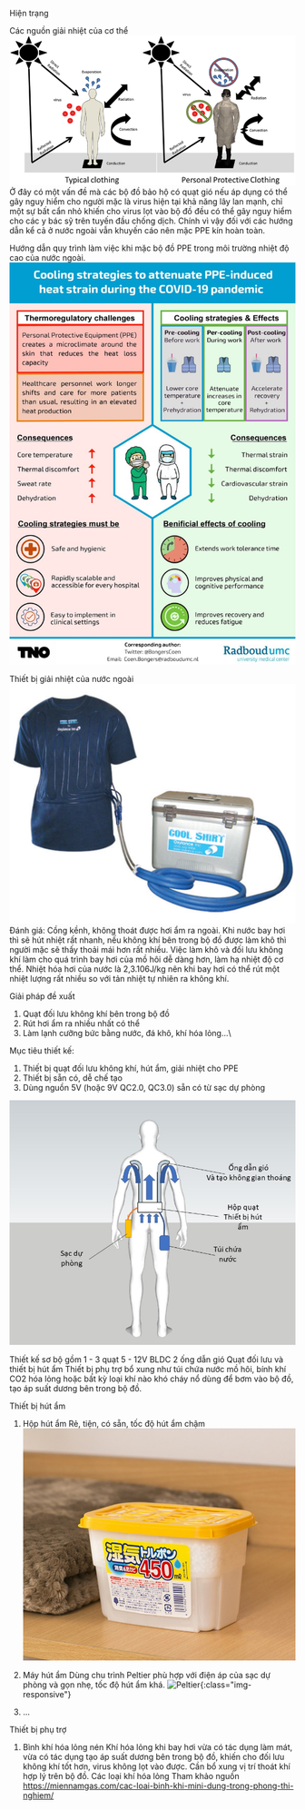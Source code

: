 Hiện trạng

Các nguồn giải nhiệt của cơ thể
![source](https://github.com/vivudi/PPEcooling/blob/main/Old/Balancing-protection-and-heat-strain-Typical-non-protective-clothing-allows-for.png)
Ở đây có một vấn đề mà các bộ đồ bảo hộ có quạt gió nếu áp dụng có thể gây nguy hiểm cho người mặc là virus hiện tại khả năng lây lan mạnh, chỉ một sự bất cẩn nhỏ khiến cho virus lọt vào bộ đồ đều có thể gây nguy hiểm cho các y bác sỹ trên tuyến đầu chống dịch. Chính vì vậy đối với các hướng dẫn kể cả ở nước ngoài vẫn khuyến cáo nên mặc PPE kín hoàn toàn.

Hướng dẫn quy trình làm việc khi mặc bộ đồ PPE trong môi trường nhiệt độ cao của nước ngoài.
![PPEhotEnvironment](https://github.com/vivudi/PPEcooling/blob/main/Old/bjsports-2021-January-55-1-69-F1.large.jpg)

Thiết bị giải nhiệt của nước ngoài
![coolingsys](https://github.com/vivudi/PPEcooling/blob/main/Old/BayTech_Page_049_Image_0002.png)
Đánh giá:
Cồng kềnh, không thoát được hơi ẩm ra ngoài. 
Khi nước bay hơi thì sẽ hút nhiệt rất nhanh, nếu không khí bên trong bộ đồ được làm khô thì người mặc sẽ thấy thoải mái hơn rất nhiều.
Việc làm khô và đối lưu không khí làm cho quá trình bay hơi của mồ hôi dễ dàng hơn, làm hạ nhiệt độ cơ thể.
Nhiệt hóa hơi của nước là 2,3.106J/kg nên khi bay hơi có thể rút một nhiệt lượng rất nhiều so với tản nhiệt tự nhiên ra không khí.

Giải pháp đề xuất
1. Quạt đối lưu không khí bên trong bộ đồ
2. Rút hơi ẩm ra nhiều nhất có thể
3. Làm lạnh cưỡng bức bằng nước, đá khô, khí hóa lỏng...\

Mục tiêu thiết kế:
1. Thiết bị quạt đối lưu không khí, hút ẩm, giải nhiệt cho PPE
2. Thiết bị sẵn có, dễ chế tạo
3. Dùng nguồn 5V (hoặc 9V QC2.0, QC3.0) sẵn có từ sạc dự phòng

![PPEcoolingVN](https://github.com/vivudi/PPEcooling/blob/main/Image/PPEcoolVN.jpg)

Thiết kế sơ bộ gồm 
1 - 3 quạt 5 - 12V BLDC
2 ống dẫn gió
Quạt đối lưu và thiết bị hút ẩm
Thiết bị phụ trợ bổ xung như túi chứa nước mồ hôi, bính khí CO2 hóa lỏng hoặc bất kỳ loại khí nào khó cháy nổ dùng để bơm vào bộ đồ, tạo áp suất dương bên trong bộ đồ.

Thiết bị hút ẩm
1. Hộp hút ẩm
Rẻ, tiện, có sẵn, tốc độ hút ẩm chậm
![humidifierBox](https://github.com/vivudi/PPEcooling/blob/main/Image/03a7e3ecc82e5629c9849f3157ee87e2.jpg)

2. Máy hút ẩm
Dùng chu trình Peltier phù hợp với điện áp của sạc dự phòng và gọn nhẹ, tốc độ hút ẩm khá.
![Peltier](https://github.com/vivudi/PPEcooling/blob/main/Image/DSCF0346.JPG){:class="img-responsive"}
3. ...

Thiết bị phụ trợ
1. Bình khí hóa lỏng nén
Khí hóa lỏng khi bay hơi vừa có tác dụng làm mát, vừa có tác dụng tạo áp suất dương bên trong bộ đồ, khiến cho đối lưu không khí tốt hơn, virus không lọt vào được. Cần bổ xung vị trí thoát khí hợp lý trên bộ đồ.
Các loại khí hóa lỏng 
Tham khảo nguồn https://miennamgas.com/cac-loai-binh-khi-mini-dung-trong-phong-thi-nghiem/


